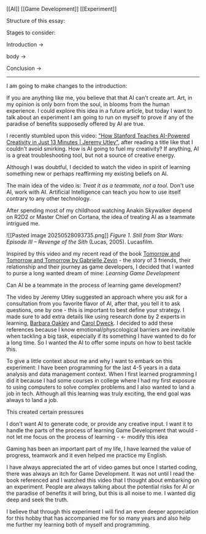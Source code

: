 [[AI]] [[Game Development]] [[Experiment]]


Structure of this essay:

Stages to consider: 

Introduction ->  

body -> 

Conclusion ->





_____________


I am going to make changes to the introduction:

If you are anything like me, you believe that that AI can't create art. Art, in my opinion is only born from the soul, in blooms from the human experience. I could explore this idea in a future article, but today I want to talk about an experiment I am going to run on myself to prove if any of the paradise of benefits supposedly offered by AI are true.

I recently stumbled upon this video: ["How Stanford Teaches AI-Powered Creativity in Just 13 Minutes | Jeremy Utley"](https://www.youtube.com/watch?v=wv779vmyPVY), after reading a title like that I couldn't avoid smirking. How is AI going to fuel my creativity? If anything, AI is a great troubleshooting tool, but not a source of creative energy. 

Although I was doubtful, I decided to watch the video in spirit of learning something new or perhaps reaffirming my existing beliefs on AI.

The main idea of the video is: *Treat it as a teammate, not a tool*. Don't use AI, work with AI. Artificial Intelligence can teach you how to use itself contrary to any other technology.

After spending most of my childhood watching Anakin Skywalker depend on R2D2 or Master Chief on Cortana, the idea of treating AI as a teammate intrigued me.

![[Pasted image 20250528093735.png]]
_Figure 1. Still from_ _Star Wars: Episode III – Revenge of the Sith_ (Lucas, 2005). Lucasfilm.

Inspired by this video and my recent read of the book [Tomorrow and Tomorrow and Tomorrow by Gabrielle Zevin](https://en.wikipedia.org/wiki/Tomorrow,_and_Tomorrow,_and_Tomorrow_(novel)) - the story of 3 friends, their relationship and their journey as game developers, I decided that I wanted to purse a long wanted dream of mine: *Learning Game Development*

Can AI be a teammate in the process of learning game development? 

The video by Jeremy Utley suggested an approach where you ask for a consultation from you favorite flavor of AI, after that, you tell it to ask questions, one by one - this is important to best define your strategy. I made sure to add extra details like using research done by 2 experts in learning, [Barbara Oakley](https://barbaraoakley.com/) and [Carol Dweck](https://profiles.stanford.edu/carol-dweck). I decided to add these references because I know emotional/physcological barriers are inevitable when tackling a big task, especially if its something I have wanted to do for a long time. So I wanted the AI to offer some inputs on how to best tackle this. 





To give a little context about me and why I want to embark on this experiment: I have been programming for the last 4-5 years in a data analysis and data management context. When I first learned programming I did it because I had some courses in college where I had my first exposure to using computers to solve complex problems and I also wanted to land a job in tech. Although all this learning was truly exciting, the end goal was always to land a job. 

This created certain pressures


I don't want AI to generate code, or provide any creative input. I want it to handle the parts of the process of learning Game Development that would - not let me focus on the process of learning - <- modify this idea


Gaming has been an important part of my life, I have learned the value of progress, teamwork and it even helped me practice my English.

I have always appreciated the art of video games but once I started coding, there was always an itch for Game Development. It was not until I read the book referenced and I watched this video that I thought about embarking on an experiment. People are always talking about the potential risks for AI or the paradise of benefits it will bring, but this is all noise to me. I wanted dig deep and seek the truth. 

I believe that through this experiment I will find an even deeper appreciation for this hobby that has accompanied me for so many years and also help me further my learning both of myself and programming.